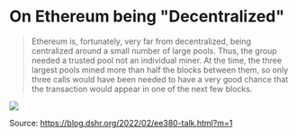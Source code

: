 # On Ethereum being "Decentralized"

> Ethereum is, fortunately, very far from decentralized, being centralized around a small number of large pools. Thus, the group needed a trusted pool not an individual miner. At the time, the three largest pools mined more than half the blocks between them, so only three calls would have been needed to have a very good chance that the transaction would appear in one of the next few blocks.

![](https://1.bp.blogspot.com/-JAFxNZVdwus/X6B7YPYVibI/AAAAAAAAF_o/CiZAvHUnFQIGFuviYL9QYvQiVQamOUoVwCLcBGAsYHQ/s644/EtherMiners.png)

Source: https://blog.dshr.org/2022/02/ee380-talk.html?m=1
